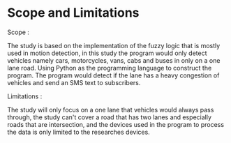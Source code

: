 # Scope and Limitations

Scope :
    
The study is based on the implementation of the fuzzy 
logic that is mostly used in motion detection, in this 
study the program would only detect vehicles namely 
cars, motorcycles, vans, cabs and buses in only on a 
one lane road. Using Python as the programming language 
to construct the program. The program would detect if 
the lane has a heavy congestion of vehicles and send 
an SMS text to subscribers.


Limitations :

The study will only focus on a one lane that vehicles 
would always pass through, the study can't cover a 
road that has two lanes and especially roads that are 
intersection, and the devices used in the program to 
process the data is only limited to the researches devices.
